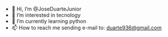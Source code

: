 - 👋 Hi, I’m @JoseDuarteJunior
- 👀 I’m interested in tecnology
- 🌱 I’m currently learning python
- 📫 How to reach me sending e-mail to: duarte936@gmail.com


